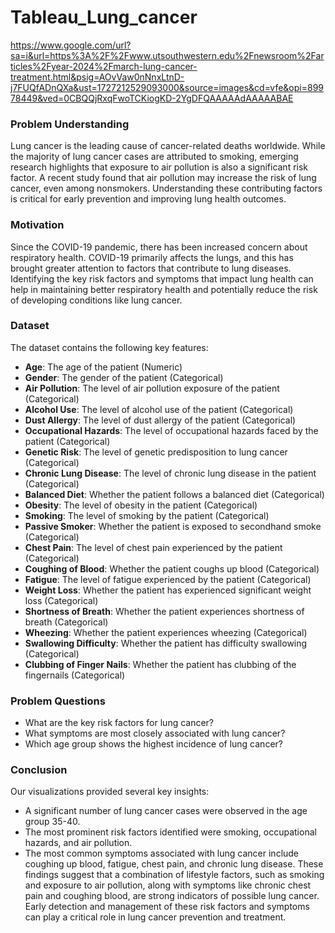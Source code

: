 # Tableau_Lung_cancer

https://www.google.com/url?sa=i&url=https%3A%2F%2Fwww.utsouthwestern.edu%2Fnewsroom%2Farticles%2Fyear-2024%2Fmarch-lung-cancer-treatment.html&psig=AOvVaw0nNnxLtnD-j7FUQfADnQXa&ust=1727212529093000&source=images&cd=vfe&opi=89978449&ved=0CBQQjRxqFwoTCKiogKD-2YgDFQAAAAAdAAAAABAE 

### Problem Understanding
Lung cancer is the leading cause of cancer-related deaths worldwide. While the majority of lung cancer cases are attributed to smoking, emerging research highlights that exposure to air pollution is also a significant risk factor. A recent study found that air pollution may increase the risk of lung cancer, even among nonsmokers. Understanding these contributing factors is critical for early prevention and improving lung health outcomes.
### Motivation
Since the COVID-19 pandemic, there has been increased concern about respiratory health. COVID-19 primarily affects the lungs, and this has brought greater attention to factors that contribute to lung diseases. Identifying the key risk factors and symptoms that impact lung health can help in maintaining better respiratory health and potentially reduce the risk of developing conditions like lung cancer.
### Dataset
The dataset contains the following key features:
- **Age**: The age of the patient (Numeric)
- **Gender**: The gender of the patient (Categorical)
- **Air Pollution**: The level of air pollution exposure of the patient (Categorical)
- **Alcohol Use**: The level of alcohol use of the patient (Categorical)
- **Dust Allergy**: The level of dust allergy of the patient (Categorical)
- **Occupational Hazards**: The level of occupational hazards faced by the patient (Categorical)
- **Genetic Risk**: The level of genetic predisposition to lung cancer (Categorical)
- **Chronic Lung Disease**: The level of chronic lung disease in the patient (Categorical)
- **Balanced Diet**: Whether the patient follows a balanced diet (Categorical)
- **Obesity**: The level of obesity in the patient (Categorical)
- **Smoking**: The level of smoking by the patient (Categorical)
- **Passive Smoker**: Whether the patient is exposed to secondhand smoke (Categorical)
- **Chest Pain**: The level of chest pain experienced by the patient (Categorical)
- **Coughing of Blood**: Whether the patient coughs up blood (Categorical)
- **Fatigue**: The level of fatigue experienced by the patient (Categorical)
- **Weight Loss**: Whether the patient has experienced significant weight loss (Categorical)
- **Shortness of Breath**: Whether the patient experiences shortness of breath (Categorical)
- **Wheezing**: Whether the patient experiences wheezing (Categorical)
- **Swallowing Difficulty**: Whether the patient has difficulty swallowing (Categorical)
- **Clubbing of Finger Nails**: Whether the patient has clubbing of the fingernails (Categorical)
### Problem Questions
- What are the key risk factors for lung cancer?
- What symptoms are most closely associated with lung cancer?
- Which age group shows the highest incidence of lung cancer?
### Conclusion
Our visualizations provided several key insights:
- A significant number of lung cancer cases were observed in the age group 35-40.
- The most prominent risk factors identified were smoking, occupational hazards, and air pollution.
- The most common symptoms associated with lung cancer include coughing up blood, fatigue, chest pain, and chronic lung disease.
These findings suggest that a combination of lifestyle factors, such as smoking and exposure to air pollution, along with symptoms like chronic chest pain and coughing blood, are strong indicators of possible lung cancer. Early detection and management of these risk factors and symptoms can play a critical role in lung cancer prevention and treatment.

